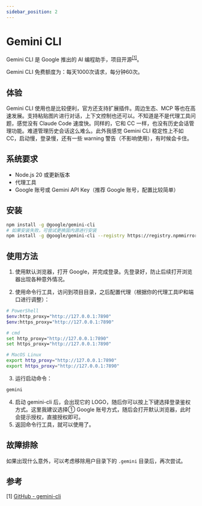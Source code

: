 ```yaml
---
sidebar_position: 2
---
```


# Gemini CLI

Gemini CLI 是 Google 推出的 AI 编程助手，项目开源<sup>[[1]](#参考)</sup>。

Gemini CLI 免费额度为‌：每天1000次请求‌，每分钟60次。

## 体验

Gemini CLI 使用也是比较便利，官方还支持扩展插件。周边生态、MCP 等也在高速发展。支持粘贴图片进行对话，上下文控制也还可以。不知道是不是代理工具问题，感觉没有 Claude Code 速度快。同样的，它和 CC 一样，也没有历史会话管理功能。难道管理历史会话这么难么。此外我感觉 Gemini CLI 稳定性上不如 CC，启动慢，登录慢，还有一些 warning 警告（不影响使用），有时候会卡住。

## 系统要求

- Node.js 20 或更新版本
- 代理工具
- Google 账号或 Gemini API Key（推荐 Google 账号，配置比较简单）

## 安装

```bash
npm install -g @google/gemini-cli
# 如果安装失败，可尝试更换国内源进行安装
npm install -g @google/gemini-cli --registry https://registry.npmmirror.com
```

## 使用方法

1. 使用默认浏览器，打开 Google，并完成登录。先登录好，防止后续打开浏览器出现各种意外情况。

2. 使用命令行工具，访问到项目目录，之后配置代理（根据你的代理工具IP和端口进行调整）：

```bash
# PowerShell
$env:http_proxy="http://127.0.0.1:7890"
$env:https_proxy="http://127.0.0.1:7890"

# cmd
set http_proxy="http://127.0.0.1:7890"
set https_proxy="http://127.0.0.1:7890"

# MacOS Linux
export http_proxy="http://127.0.0.1:7890"
export https_proxy="http://127.0.0.1:7890"
```

3. 运行启动命令：

```bash
gemini
```

4. 启动 gemini-cli 后，会出现它的 LOGO，随后你可以按上下键选择登录鉴权方式。这里我建议选择① Google 账号方式，随后会打开默认浏览器，此时会提示授权，直接授权即可。
5. 返回命令行工具，就可以使用了。

## 故障排除

如果出现什么意外，可以考虑移除用户目录下的 `.gemini` 目录后，再次尝试。

## 参考

[1]&nbsp;[GitHub - gemini-cli](https://github.com/google-gemini/gemini-cli)

